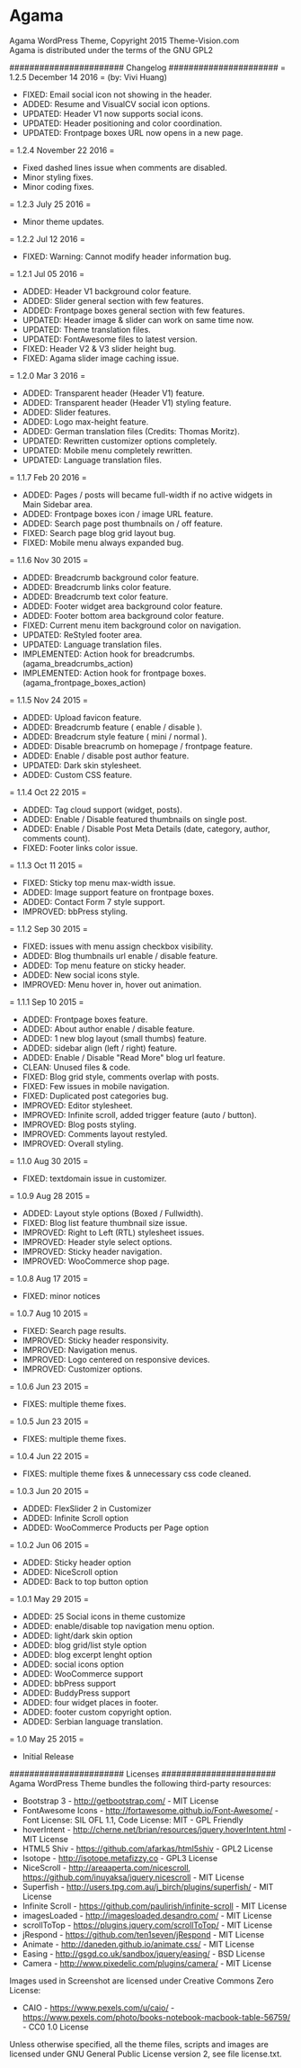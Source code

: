 # Agama

Agama WordPress Theme, Copyright 2015 Theme-Vision.com  
Agama is distributed under the terms of the GNU GPL2

####################### Changelog ######################
= 1.2.5 December 14 2016 = (by: Vivi Huang)
* FIXED: Email social icon not showing in the header.
* ADDED: Resume and VisualCV social icon options.
* UPDATED: Header V1 now supports social icons.
* UPDATED: Header positioning and color coordination.
* UPDATED: Frontpage boxes URL now opens in a new page.

= 1.2.4 November 22 2016 =
* Fixed dashed lines issue when comments are disabled.
* Minor styling fixes.
* Minor coding fixes.

= 1.2.3 July 25 2016 =
* Minor theme updates.

= 1.2.2 Jul 12 2016 =
* FIXED: Warning: Cannot modify header information bug.

= 1.2.1 Jul 05 2016 =
* ADDED: Header V1 background color feature.
* ADDED: Slider general section with few features.
* ADDED: Frontpage boxes general section with few features.
* UPDATED: Header image & slider can work on same time now.
* UPDATED: Theme translation files.
* UPDATED: FontAwesome files to latest version.
* FIXED: Header V2 & V3 slider height bug.
* FIXED: Agama slider image caching issue.

= 1.2.0 Mar 3 2016 =
* ADDED: Transparent header (Header V1) feature.
* ADDED: Transparent header (Header V1) styling feature.
* ADDED: Slider features.
* ADDED: Logo max-height feature.
* ADDED: German translation files (Credits: Thomas Moritz).
* UPDATED: Rewritten customizer options completely.
* UPDATED: Mobile menu completely rewritten.
* UPDATED: Language translation files.

= 1.1.7 Feb 20 2016 =
* ADDED: Pages / posts will became full-width if no active widgets in Main Sidebar area.
* ADDED: Frontpage boxes icon / image URL feature.
* ADDED: Search page post thumbnails on / off feature.
* FIXED: Search page blog grid layout bug.
* FIXED: Mobile menu always expanded bug.

= 1.1.6 Nov 30 2015 =
* ADDED: Breadcrumb background color feature.
* ADDED: Breadcrumb links color feature.
* ADDED: Breadcrumb text color feature.
* ADDED: Footer widget area background color feature.
* ADDED: Footer bottom area background color feature.
* FIXED: Current menu item background color on navigation.
* UPDATED: ReStyled footer area.
* UPDATED: Language translation files.
* IMPLEMENTED: Action hook for breadcrumbs. (agama_breadcrumbs_action)
* IMPLEMENTED: Action hook for frontpage boxes. (agama_frontpage_boxes_action)

= 1.1.5 Nov 24 2015 =
* ADDED: Upload favicon feature.
* ADDED: Breadcrumb feature ( enable / disable ).
* ADDED: Breadcrum style feature ( mini / normal ).
* ADDED: Disable breacrumb on homepage / frontpage feature.
* ADDED: Enable / disable post author feature.
* UPDATED: Dark skin stylesheet.
* ADDED: Custom CSS feature.

= 1.1.4 Oct 22 2015 =
* ADDED: Tag cloud support (widget, posts).
* ADDED: Enable / Disable featured thumbnails on single post.
* ADDED: Enable / Disable Post Meta Details (date, category, author, comments count).
* FIXED: Footer links color issue.

= 1.1.3 Oct 11 2015 =
* FIXED: Sticky top menu max-width issue.
* ADDED: Image support feature on frontpage boxes.
* ADDED: Contact Form 7 style support.
* IMPROVED: bbPress styling.

= 1.1.2 Sep 30 2015 =
* FIXED: issues with menu assign checkbox visibility.
* ADDED: Blog thumbnails url enable / disable feature.
* ADDED: Top menu feature on sticky header.
* ADDED: New social icons style.
* IMPROVED: Menu hover in, hover out animation.

= 1.1.1 Sep 10 2015 =
* ADDED: Frontpage boxes feature.
* ADDED: About author enable / disable feature.
* ADDED: 1 new blog layout (small thumbs) feature.
* ADDED: sidebar align (left / right) feature.
* ADDED: Enable / Disable "Read More" blog url feature.
* CLEAN: Unused files & code.
* FIXED: Blog grid style, comments overlap with posts.
* FIXED: Few issues in mobile navigation.
* FIXED: Duplicated post categories bug.
* IMPROVED: Editor stylesheet.
* IMPROVED: Infinite scroll, added trigger feature (auto / button).
* IMPROVED: Blog posts styling.
* IMPROVED: Comments layout restyled.
* IMPROVED: Overall styling.

= 1.1.0 Aug 30 2015 =
* FIXED: textdomain issue in customizer.

= 1.0.9 Aug 28 2015 =
* ADDED: Layout style options (Boxed / Fullwidth).
* FIXED: Blog list feature thumbnail size issue.
* IMPROVED: Right to Left (RTL) stylesheet issues.
* IMPROVED: Header style select options.
* IMPROVED: Sticky header navigation.
* IMPROVED: WooCommerce shop page.

= 1.0.8 Aug 17 2015 =
* FIXED: minor notices

= 1.0.7 Aug 10 2015 =
* FIXED: Search page results.
* IMPROVED: Sticky header responsivity.
* IMPROVED: Navigation menus.
* IMPROVED: Logo centered on responsive devices.
* IMPROVED: Customizer options.

= 1.0.6 Jun 23 2015 =
* FIXES: multiple theme fixes.

= 1.0.5 Jun 23 2015 =
* FIXES: multiple theme fixes.

= 1.0.4 Jun 22 2015 =
* FIXES: multiple theme fixes & unnecessary css code cleaned.

= 1.0.3 Jun 20 2015 =
* ADDED: FlexSlider 2 in Customizer
* ADDED: Infinite Scroll option
* ADDED: WooCommerce Products per Page option

= 1.0.2 Jun 06 2015 =

* ADDED: Sticky header option
* ADDED: NiceScroll option
* ADDED: Back to top button option

= 1.0.1 May 29 2015 =

* ADDED: 25 Social icons in theme customize
* ADDED: enable/disable top navigation menu option.
* ADDED: light/dark skin option
* ADDED: blog grid/list style option
* ADDED: blog excerpt lenght option
* ADDED: social icons option
* ADDED: WooCommerce support
* ADDED: bbPress support
* ADDED: BuddyPress support
* ADDED: four widget places in footer.
* ADDED: footer custom copyright option.
* ADDED: Serbian language translation.

= 1.0 May 25 2015 =
* Initial Release

####################### Licenses #######################
 Agama WordPress Theme bundles the following third-party resources:

 * Bootstrap 3 - http://getbootstrap.com/ - MIT License
 * FontAwesome Icons - http://fortawesome.github.io/Font-Awesome/ - Font License: SIL OFL 1.1, Code License: MIT - GPL Friendly
 * hoverIntent - http://cherne.net/brian/resources/jquery.hoverIntent.html - MIT License
 * HTML5 Shiv - https://github.com/afarkas/html5shiv - GPL2 License
 * Isotope - http://isotope.metafizzy.co - GPL3 License
 * NiceScroll - http://areaaperta.com/nicescroll, https://github.com/inuyaksa/jquery.nicescroll - MIT License
 * Superfish - http://users.tpg.com.au/j_birch/plugins/superfish/ - MIT License
 * Infinite Scroll - https://github.com/paulirish/infinite-scroll - MIT License
 * imagesLoaded - http://imagesloaded.desandro.com/ - MIT License
 * scrollToTop - https://plugins.jquery.com/scrollToTop/ - MIT License
 * jRespond - https://github.com/ten1seven/jRespond - MIT License
 * Animate - http://daneden.github.io/animate.css/ - MIT License
 * Easing - http://gsgd.co.uk/sandbox/jquery/easing/ - BSD License
 * Camera - http://www.pixedelic.com/plugins/camera/ - MIT License
 
 Images used in Screenshot are licensed under Creative Commons Zero License:

 * CAIO - https://www.pexels.com/u/caio/ - https://www.pexels.com/photo/books-notebook-macbook-table-56759/ - CC0 1.0 License
 
 Unless otherwise specified, all the theme files, scripts and images
 are licensed under GNU General Public License version 2, see file license.txt.
